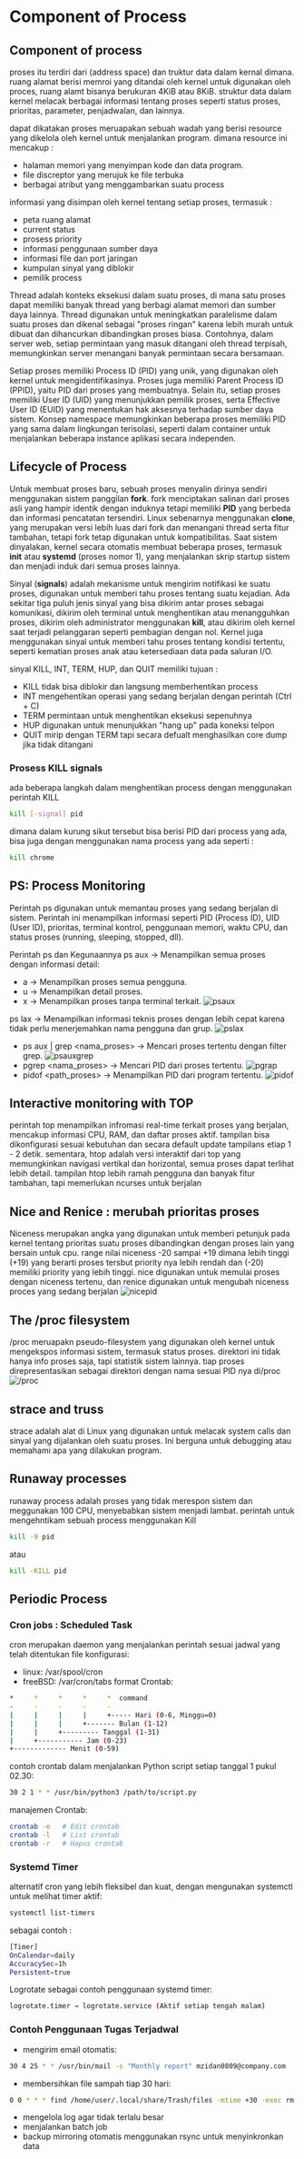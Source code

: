 # Component of Process

## Component of process
proses itu terdiri dari (address space) dan truktur data dalam kernal dimana. ruang alamat berisi memroi yang ditandai oleh kernel untuk digunakan oleh proces, ruang alamt bisanya berukuran 4KiB atau 8KiB. struktur data dalam kernel melacak berbagai informasi tentang proses seperti status proses, prioritas, parameter, penjadwalan, dan lainnya.

dapat dikatakan proses meruapakan sebuah wadah yang berisi resource yang dikelola oleh kernel untuk menjalankan program. dimana resource ini mencakup :

- halaman memori yang menyimpan kode dan data program.
- file discreptor yang merujuk ke file terbuka
- berbagai atribut yang menggambarkan suatu process

informasi yang disimpan oleh kernel tentang setiap proses, termasuk :
- peta ruang alamat
- current status
- prosess priority
- informasi penggunaan sumber daya
- informasi file dan port jaringan
- kumpulan sinyal yang diblokir
- pemilik process

Thread adalah konteks eksekusi dalam suatu proses, di mana satu proses dapat memiliki banyak thread yang berbagi alamat memori dan sumber daya lainnya. Thread digunakan untuk meningkatkan paralelisme dalam suatu proses dan dikenal sebagai "proses ringan" karena lebih murah untuk dibuat dan dihancurkan dibandingkan proses biasa. Contohnya, dalam server web, setiap permintaan yang masuk ditangani oleh thread terpisah, memungkinkan server menangani banyak permintaan secara bersamaan.

Setiap proses memiliki Process ID (PID) yang unik, yang digunakan oleh kernel untuk mengidentifikasinya. Proses juga memiliki Parent Process ID (PPID), yaitu PID dari proses yang membuatnya. Selain itu, setiap proses memiliki User ID (UID) yang menunjukkan pemilik proses, serta Effective User ID (EUID) yang menentukan hak aksesnya terhadap sumber daya sistem. Konsep namespace memungkinkan beberapa proses memiliki PID yang sama dalam lingkungan terisolasi, seperti dalam container untuk menjalankan beberapa instance aplikasi secara independen.

## Lifecycle of Process
Untuk membuat proses baru, sebuah proses menyalin dirinya sendiri menggunakan sistem panggilan **fork**. fork menciptakan salinan dari proses asli yang hampir identik dengan induknya tetapi memiliki **PID** yang berbeda dan informasi pencatatan tersendiri. Linux sebenarnya menggunakan **clone**, yang merupakan versi lebih luas dari fork dan menangani thread serta fitur tambahan, tetapi fork tetap digunakan untuk kompatibilitas. Saat sistem dinyalakan, kernel secara otomatis membuat beberapa proses, termasuk **init** atau **systemd** (proses nomor 1), yang menjalankan skrip startup sistem dan menjadi induk dari semua proses lainnya.  

Sinyal (**signals**) adalah mekanisme untuk mengirim notifikasi ke suatu proses, digunakan untuk memberi tahu proses tentang suatu kejadian. Ada sekitar tiga puluh jenis sinyal yang bisa dikirim antar proses sebagai komunikasi, dikirim oleh terminal untuk menghentikan atau menangguhkan proses, dikirim oleh administrator menggunakan **kill**, atau dikirim oleh kernel saat terjadi pelanggaran seperti pembagian dengan nol. Kernel juga menggunakan sinyal untuk memberi tahu proses tentang kondisi tertentu, seperti kematian proses anak atau ketersediaan data pada saluran I/O.

sinyal KILL, INT, TERM, HUP, dan QUIT memiliki tujuan :
- KILL tidak bisa diblokir dan langsung memberhentikan process
- INT mengehentikan operasi yang sedang berjalan dengan perintah (Ctrl + C)
- TERM permintaan untuk menghentikan eksekusi sepenuhnya
- HUP digunakan untuk menunjukkan "hang up" pada koneksi telpon
- QUIT mirip dengan TERM tapi secara defualt menghasilkan core dump jika tidak ditangani

### Prosess KILL signals
ada beberapa langkah dalam menghentikan process dengan menggunakan perintah KILL
```bash
kill [-signal] pid
```
dimana dalam kurung sikut tersebut bisa berisi PID dari process yang ada, bisa juga dengan menggunakan nama process yang ada seperti :
```bash
kill chrome
```
## PS: Process Monitoring
Perintah ps digunakan untuk memantau proses yang sedang berjalan di sistem. Perintah ini menampilkan informasi seperti PID (Process ID), UID (User ID), prioritas, terminal kontrol, penggunaan memori, waktu CPU, dan status proses (running, sleeping, stopped, dll).

Perintah ps dan Kegunaannya
ps aux → Menampilkan semua proses dengan informasi detail:
- a → Menampilkan proses semua pengguna.
- u → Menampilkan detail proses.
- x → Menampilkan proses tanpa terminal terkait.
![psaux](psaux.jpeg)

ps lax → Menampilkan informasi teknis proses dengan lebih cepat karena tidak perlu menerjemahkan nama pengguna dan grup.
![pslax](pslax.jpeg)
- ps aux | grep <nama_proses> → Mencari proses tertentu dengan filter grep.
![psauxgrep](psauxgrap.jpeg)
- pgrep <nama_proses> → Mencari PID dari proses tertentu.
![pgrap](pgrap.jpeg)
- pidof <path_proses> → Menampilkan PID dari program tertentu.
![pidof](pidof.jpeg)

## Interactive monitoring with TOP
perintah top menampilkan infromasi real-time terkait proses yang berjalan, mencakup informasi CPU, RAM, dan daftar proses aktif. tampilan bisa dikonfigurasi sesuai kebutuhan dan secara default update tampilans etiap 1 - 2 detik.
sementara, htop adalah versi interaktif dari top yang memungkinkan navigasi vertikal dan horizontal, semua proses dapat terlihat lebih detail. tampilan htop lebih ramah pengguna dan banyak fitur tambahan, tapi memerlukan ncurses untuk berjalan

## Nice and Renice : merubah prioritas proses
Niceness merupakan angka yang digunakan untuk memberi petunjuk pada kernel tentang prioritas suatu proses dibandingkan dengan proses lain yang bersain untuk cpu. range nilai niceness -20 sampai +19 dimana lebih tinggi (+19) yang berarti proses tersbut priority nya lebih rendah dan (-20) memiliki priority yang lebih tinggi.
nice digunakan untuk memulai proses dengan niceness tertenu, dan renice digunakan untuk mengubah niceness proces yang sedang berjalan 
![nicepid](nicepid.jpeg)

## The /proc filesystem
/proc meruapakn pseudo-filesystem yang digunakan oleh kernel untuk mengekspos informasi sistem, termasuk status proses. direktori ini tidak hanya info proses saja, tapi statistik sistem lainnya. 
tiap proses direpresentasikan sebagai direktori dengan nama sesuai PID nya di/proc
![/proc](procfile.jpeg)

## strace and truss
strace adalah alat di Linux yang digunakan untuk melacak system calls dan sinyal yang dijalankan oleh suatu proses. Ini berguna untuk debugging atau memahami apa yang dilakukan program.

## Runaway processes
runaway process adalah proses yang tidak merespon sistem dan meggunakan 100 CPU, menyebabkan sistem menjadi lambat.
perintah untuk mengehntikam sebuah process menggunakan Kill
```bash
kill -9 pid
```
atau
```bash
kill -KILL pid
```

## Periodic Process
### Cron jobs : Scheduled Task
cron merupakan daemon yang menjalankan perintah sesuai jadwal yang telah ditentukan
file konfigurasi:
- linux: /var/spool/cron
- freeBSD: /var/cron/tabs
format Crontab:
```bash
*     *     *     *     *  command
-     -     -     -     -
|     |     |     |     +----- Hari (0-6, Minggu=0)
|     |     |     +------- Bulan (1-12)
|     |     +--------- Tanggal (1-31)
|     +----------- Jam (0-23)
+------------- Menit (0-59)
```
contoh crontab dalam menjalankan Python script setiap tanggal 1 pukul 02.30:
```bash
30 2 1 * * /usr/bin/python3 /path/to/script.py
```
manajemen Crontab:
```bash
crontab -e   # Edit crontab
crontab -l   # List crontab
crontab -r   # Hapus crontab
```
### Systemd Timer
alternatif cron yang lebih fleksibel dan kuat, dengan mengunakan systemctl untuk melihat timer aktif:
```bash
systemctl list-timers
```
sebagai contoh :
```bash
[Timer]
OnCalendar=daily
AccuracySec=1h
Persistent=true
```
Logrotate sebagai contoh penggunaan systemd timer:
```bash
logrotate.timer → logrotate.service (Aktif setiap tengah malam)
```
### Contoh Penggunaan Tugas Terjadwal
- mengirim email otomatis:
```bash
30 4 25 * * /usr/bin/mail -s "Monthly report" mzidan0809@company.com
```
- membersihkan file sampah tiap 30 hari:
```bash
0 0 * * * find /home/user/.local/share/Trash/files -mtime +30 -exec rm -f {} \;
```
- mengelola log agar tidak terlalu besar
- menjalankan batch job
- backup mirroring otomatis menggunakan rsync untuk menyinkronkan data
